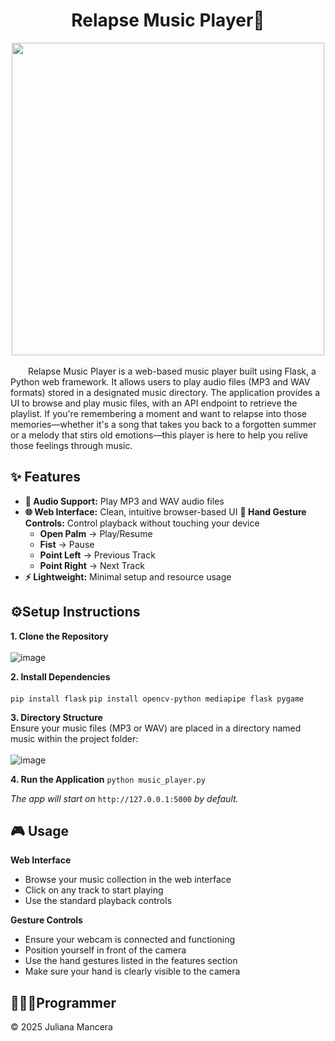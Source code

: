 <h1 align="center">Relapse Music Player🎵</h1>
<div align="center">
  <img src="https://github.com/user-attachments/assets/c1d75d69-1080-4414-a97c-fe07f028dc57" width="500">
</div>
<br>
&emsp;&emsp;Relapse Music Player is a web-based music player built using Flask, a Python web framework. It allows users to play audio files (MP3 and WAV formats) stored in a designated music directory. The application provides a UI to browse and play music files, with an API endpoint to retrieve the playlist. If you're remembering a moment and want to relapse into those memories—whether it's a song that takes you back to a forgotten summer or a melody that stirs old emotions—this player is here to help you relive those feelings through music.

## ✨ Features
- **🎵 Audio Support:** Play MP3 and WAV audio files
- **🌐 Web Interface:** Clean, intuitive browser-based UI
**🤚 Hand Gesture Controls:** Control playback without touching your device
  - **Open Palm** → Play/Resume
  - **Fist** → Pause
  - **Point Left** → Previous Track
  - **Point Right** → Next Track
- **⚡ Lightweight:** Minimal setup and resource usage

## ⚙️Setup Instructions
**1. Clone the Repository** <br> <br>
![image](https://github.com/user-attachments/assets/7b50d44d-65ac-4b37-8c7c-9bd5a25581c8)

**2. Install Dependencies** <br> <br>
`pip install flask`
`pip install opencv-python mediapipe flask pygame`

**3. Directory Structure** <br>
Ensure your music files (MP3 or WAV) are placed in a directory named music within the project folder: <br> <br>
![image](https://github.com/user-attachments/assets/b61b2794-8e8f-4895-8409-4b7fc7b7e710)

**4. Run the Application**
`python music_player.py`

*The app will start on* `http://127.0.0.1:5000` *by default.*

## 🎮 Usage
**Web Interface**
- Browse your music collection in the web interface
- Click on any track to start playing
- Use the standard playback controls <br>

**Gesture Controls**
- Ensure your webcam is connected and functioning
- Position yourself in front of the camera
- Use the hand gestures listed in the features section
- Make sure your hand is clearly visible to the camera

## 👩🏼‍💻Programmer
© 2025 Juliana Mancera
